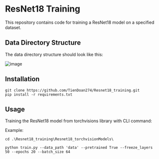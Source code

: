 # ResNet18 Training 

This repository contains code for training a ResNet18 model on a specified dataset.

## Data Directory Structure

The data directory structure should look like this:

![image](https://github.com/TienDoan274/Resnet18_training/assets/125201131/3d17e5d7-6be4-4615-9022-46cb2ecacbb6)


## Installation
```
git clone https://github.com/TienDoan274/Resnet18_training.git
pip install -r requirements.txt
```

## Usage

Training the ResNet18 model from torchvisions library with CLI command:


Example:
```
cd .\Resnet18_training\Resnet18_torchvisionModels\

python train.py --data_path 'data' --pretrained True --freeze_layers 50 --epochs 20 --batch_size 64
```



